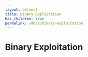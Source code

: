 ```yaml
---
layout: default
title: Binary Exploitation
has_children: true
permalink: /docs/binary-exploitation
---
```


# Binary Exploitation